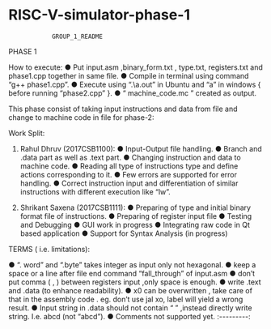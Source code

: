 # RISC-V-simulator-phase-1

	 	 	 	GROUP_1_README
PHASE 1

How to execute:
●	Put input.asm ,binary_form.txt , type.txt, registers.txt and  phase1.cpp together in same file.
●	Compile in terminal using command “g++ phase1.cpp”.
●	Execute using “.\a.out” in Ubuntu and “a” in windows { before running “phase2.cpp” }. 
●	“ machine_code.mc ” created as output.

This phase consist of taking input instructions and data from file and change to machine code in file for phase-2:  

Work Split:
	
1. Rahul Dhruv (2017CSB1100):
●	   Input-Output  file handling.
●	   Branch and .data part as well as .text part.
●	   Changing instruction and data to machine code.
●	   Reading all type of instructions type and define actions corresponding to it.
●	   Few errors are supported for error handling.
●	  Correct instruction input and differentiation of similar instructions with  different execution like “lw”.
			
2. Shrikant Saxena (2017CSB1111):
●	 Preparing of  type and initial binary format file of instructions.
●	 Preparing  of register input file
●	Testing and Debugging
●	 GUI work in progress
●	Integrating raw code in Qt based application
●	Support for Syntax Analysis (in progress)
    
TERMS ( i.e. limitations):

●	   “. word” and “.byte” takes integer as input only not hexagonal.
●	   keep a space or a line after file end command “fall_through” of input.asm
●	   don’t put comma ( , ) between registers input ,only space is enough. 
●	  write .text and .data (to enhance readability).
●	   x0 can be overwritten , take care of that in the assembly code . eg.  don’t use  jal xo, label will yield a wrong result.
●	  Input  string in .data should not contain “ ” ,instead directly write string. I.e. abcd (not “abcd”).
●	Comments not supported yet.
                                         :---------:


